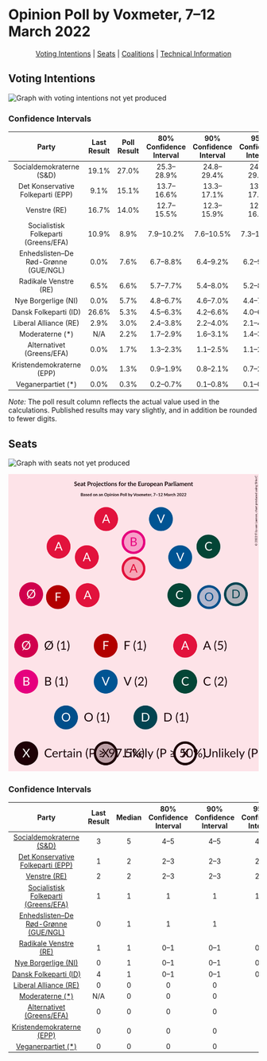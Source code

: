 # Opinion Poll by Voxmeter, 7–12 March 2022

<p align="center"><a href="#voting-intentions">Voting Intentions</a> | <a href="#seats">Seats</a> | <a href="#coalitions">Coalitions</a> | <a href="#technical-information">Technical Information</a></p>

## Voting Intentions

![Graph with voting intentions not yet produced](2022-03-12-Voxmeter.png "Voting Intentions")

### Confidence Intervals

| Party | Last Result | Poll Result | 80% Confidence Interval | 90% Confidence Interval | 95% Confidence Interval | 99% Confidence Interval |
|:-----:|:-----------:|:-----------:|:-----------------------:|:-----------------------:|:-----------------------:|:-----------------------:|
| Socialdemokraterne (S&D) | 19.1% | 27.0% | 25.3–28.9% |24.8–29.4% |24.4–29.8% |23.5–30.7% |
| Det Konservative Folkeparti (EPP) | 9.1% | 15.1% | 13.7–16.6% |13.3–17.1% |13.0–17.5% |12.4–18.2% |
| Venstre (RE) | 16.7% | 14.0% | 12.7–15.5% |12.3–15.9% |12.0–16.3% |11.4–17.0% |
| Socialistisk Folkeparti (Greens/EFA) | 10.9% | 8.9% | 7.9–10.2% |7.6–10.5% |7.3–10.9% |6.8–11.5% |
| Enhedslisten–De Rød-Grønne (GUE/NGL) | 0.0% | 7.6% | 6.7–8.8% |6.4–9.2% |6.2–9.5% |5.7–10.1% |
| Radikale Venstre (RE) | 6.5% | 6.6% | 5.7–7.7% |5.4–8.0% |5.2–8.3% |4.8–8.8% |
| Nye Borgerlige (NI) | 0.0% | 5.7% | 4.8–6.7% |4.6–7.0% |4.4–7.3% |4.0–7.8% |
| Dansk Folkeparti (ID) | 26.6% | 5.3% | 4.5–6.3% |4.2–6.6% |4.0–6.8% |3.7–7.3% |
| Liberal Alliance (RE) | 2.9% | 3.0% | 2.4–3.8% |2.2–4.0% |2.1–4.2% |1.8–4.6% |
| Moderaterne (*) | N/A | 2.2% | 1.7–2.9% |1.6–3.1% |1.4–3.3% |1.2–3.7% |
| Alternativet (Greens/EFA) | 0.0% | 1.7% | 1.3–2.3% |1.1–2.5% |1.1–2.7% |0.9–3.0% |
| Kristendemokraterne (EPP) | 0.0% | 1.3% | 0.9–1.9% |0.8–2.1% |0.7–2.2% |0.6–2.5% |
| Veganerpartiet (*) | 0.0% | 0.3% | 0.2–0.7% |0.1–0.8% |0.1–0.9% |0.1–1.1% |

*Note:* The poll result column reflects the actual value used in the calculations. Published results may vary slightly, and in addition be rounded to fewer digits.

## Seats

![Graph with seats not yet produced](2022-03-12-Voxmeter-seats.png "Seats")

![Graph with seating plan not yet produced](2022-03-12-Voxmeter-seating-plan.png "Seating Plan")

### Confidence Intervals

| Party | Last Result | Median | 80% Confidence Interval | 90% Confidence Interval | 95% Confidence Interval | 99% Confidence Interval |
|:-----:|:-----------:|:------:|:-----------------------:|:-----------------------:|:-----------------------:|:-----------------------:|
| <a href="#socialdemokraterne-(s&d)">Socialdemokraterne (S&D)</a> | 3 | 5 | 4–5 |4–5 |4–6 |4–6 |
| <a href="#det-konservative-folkeparti-(epp)">Det Konservative Folkeparti (EPP)</a> | 1 | 2 | 2–3 |2–3 |2–3 |2–3 |
| <a href="#venstre-(re)">Venstre (RE)</a> | 2 | 2 | 2–3 |2–3 |2–3 |2–3 |
| <a href="#socialistisk-folkeparti-(greens/efa)">Socialistisk Folkeparti (Greens/EFA)</a> | 1 | 1 | 1 |1 |1–2 |1–2 |
| <a href="#enhedslisten–de-rød-grønne-(gue/ngl)">Enhedslisten–De Rød-Grønne (GUE/NGL)</a> | 0 | 1 | 1 |1 |1 |1–2 |
| <a href="#radikale-venstre-(re)">Radikale Venstre (RE)</a> | 1 | 1 | 0–1 |0–1 |0–1 |0–1 |
| <a href="#nye-borgerlige-(ni)">Nye Borgerlige (NI)</a> | 0 | 1 | 0–1 |0–1 |0–1 |0–1 |
| <a href="#dansk-folkeparti-(id)">Dansk Folkeparti (ID)</a> | 4 | 1 | 0–1 |0–1 |0–1 |0–1 |
| <a href="#liberal-alliance-(re)">Liberal Alliance (RE)</a> | 0 | 0 | 0 |0 |0 |0 |
| <a href="#moderaterne-(*)">Moderaterne (*)</a> | N/A | 0 | 0 |0 |0 |0 |
| <a href="#alternativet-(greens/efa)">Alternativet (Greens/EFA)</a> | 0 | 0 | 0 |0 |0 |0 |
| <a href="#kristendemokraterne-(epp)">Kristendemokraterne (EPP)</a> | 0 | 0 | 0 |0 |0 |0 |
| <a href="#veganerpartiet-(*)">Veganerpartiet (*)</a> | 0 | 0 | 0 |0 |0 |0 |

